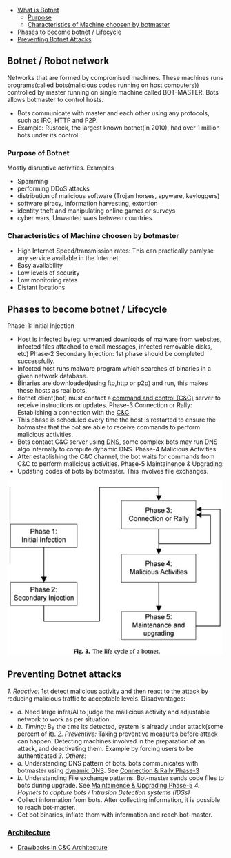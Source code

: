 - [What is Botnet](#what)
  - [Purpose](#pur)
  - [Characteristics of Machine choosen by botmaster](#ch)
- [Phases to become botnet / Lifecycle](#life)
- [Preventing Botnet Attacks](#pre)

<a name=what></a>
## Botnet / Robot network
Networks that are formed by compromised machines. These machines runs programs(called bots(malicious codes running on host computers)) controlled by master running on single machine called BOT-MASTER. Bots allows botmaster to control hosts. 
- Bots communicate with master and each other using any protocols, such as IRC, HTTP and P2P.
- Example: Rustock, the largest known botnet(in 2010), had over 1 million bots under its control.

<a name=pur></a>
### Purpose of Botnet
Mostly disruptive activities. Examples
- Spamming
- performing DDoS attacks
- distribution of malicious software (Trojan horses, spyware, keyloggers)
- software piracy, information harvesting, extortion
- identity theft and manipulating online games or surveys
- cyber wars, Unwanted wars between countries.

<a name=ch></a>
### Characteristics of Machine choosen by botmaster
- High Internet Speed/transmission rates: This can practically paralyse any service available in the Internet.
- Easy availability
- Low levels of security
- Low monitoring rates
- Distant locations

<a name=life></a>
## Phases to become botnet / Lifecycle
Phase-1: Initial Injection
- Host is infected by(eg: unwanted downloads of malware from websites, infected files attached to email messages, infected removable disks, etc)
Phase-2 Secondary Injection: 1st phase should be completed successfully.
- Infected host runs malware program which searches of binaries in a given network database.
- Binaries are downloaded(using ftp,http or p2p) and run, this makes these hosts as real bots. 
- Botnet client(bot) must contact a [command and control (C&C)](#arch) server to receive instructions or updates.
Phase-3 Connection or Rally: Establishing a connection with the [C&C](#arch)
- This phase is scheduled every time the host is restarted to ensure the botmaster that the bot are able to receive commands to perform malicious activities.
- Bots contact C&C server using [DNS](/Networking/OSI-Layers/Layer5/Protocols/DNS), some complex bots may run DNS algo internally to compute dynamic DNS.
Phase-4 Malicious Activities: 
- After establishing the C&C channel, the bot waits for commands from C&C to perform malicious activities.
Phase-5 Maintainence & Upgrading:
- Updating codes of bots by botmaster. This involves file exchanges.

<img src=lifecycle-of-bot.JPG width=500 />

<a name=pre></a>
## Preventing Botnet attacks
_1. Reactive:_ 1st detect malicious activity and then react to the attack by reducing malicious traffic to acceptable levels. Disadvantages:
  - *a.* Need large infra/AI to judge the mailicious activity and adjustable network to work as per situation.
  - *b. Timing:* By the time its detected, system is already under attack(some percent of it).
_2. Preventive:_ Taking preventive measures before attack can happen. Detecting machines involved in the preparation of an attack, and deactivating them. Example by forcing users to be authenticated
_3. Others:_
  - *a.* Understanding DNS pattern of bots. bots communicates with botmaster using [dynamic DNS](#ddns). See [Connection & Rally Phase-3](Bot_Lifecycle)
  - *b.* Understanding File exchange patterns. Bot-master sends code files to bots during upgrade. See [Maintainence & Upgrading Phase-5](Bot_Lifecycle)
_4. Hoynets to capture bots / Intrusion Detection systems (IDSs)_
  - Collect information from bots. After collecting information, it is possible to reach bot-master.
  - Get bot binaries, inflate them with information and reach bot-master.


### [Architecture](Botnet_Architecture)
  - [Drawbacks in C&C Architecture](Botnet_Architecture/Drawbacks.md)
